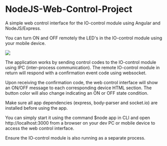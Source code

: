 # NodeJS-Web-Control-Project

A simple web control interface for the IO-control module using Angular and NodeJS/Express.

You can turn ON and OFF remotely the LED's in the IO-control module using your mobile device.

![](https://github.com/EdoLabWorks/ximgs/blob/master/NodeWebControl.png)

The application works by sending control codes to the IO-control module using IPC (inter-process communication).  The remote IO-control module in return will respond with a confirmation event code using websocket.

Upon receiving the confirmation code, the web control interface will show an ON/OFF message to each corresponding device HTML section. The button color will also change indicating an ON or OFF state condition.      

Make sure all app dependencies (express, body-parser and socket.io) are installed before using the app. 

You can simply start it using the command $node app in CLI and open http://localhost:3000 from a browser on your dev PC or mobile device to access the web control interface.

Ensure the IO-control module is also running as a separate process.



